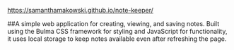 https://samanthamakowski.github.io/note-keeper/

##A simple web application for creating, viewing, and saving notes. Built using the Bulma CSS framework for styling and JavaScript for functionality, it uses local storage to keep notes available even after refreshing the page.
